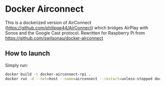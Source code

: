 # Docker Airconnect

This is a dockerized version of AirConnect (https://github.com/philippe44/AirConnect) which bridges AirPlay with Sonos and the Google Cast protocol.
Rewritten for Raspberry Pi from https://github.com/swilsonau/docker-airconnect

## How to launch

Simply run:
```bash
docker build -t docker-airconnect-rpi .
docker run -d --net=host --name=airconnect --restart=unless-stopped docker-airconnect-rpi
```